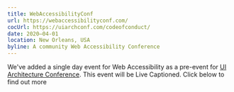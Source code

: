 ```yaml
---
title: WebAccessibilityConf
url: https://webaccessibilityconf.com/
cocUrl: https://uiarchconf.com/codeofconduct/
date: 2020–04-01
location: New Orleans, USA
byline: A community Web Accessibility Conference
---
```


We've added a single day event for Web Accessibility as a pre-event for [UI Architecture Conference](https://uiarchconf.com/). This event will be Live Captioned. Click below to find out more
